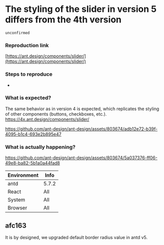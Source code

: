 # The styling of the slider in version 5 differs from the 4th version

`unconfirmed`

### Reproduction link

[https://ant.design/components/slider/](https://ant.design/components/slider/)

### Steps to reproduce

-

### What is expected?

The same behavior as in version 4 is expected, which replicates the styling of other components (buttons, checkboxes, etc.).
https://4x.ant.design/components/slider/

https://github.com/ant-design/ant-design/assets/803674/adb12e72-b39f-4095-b1c4-693e2b895e47

### What is actually happening?

https://github.com/ant-design/ant-design/assets/803674/5a037376-ff06-49e8-ba82-5b1a0a44fad8

| Environment | Info  |
| ----------- | ----- |
| antd        | 5.7.2 |
| React       | All   |
| System      | All   |
| Browser     | All   |

<!-- generated by ant-design-issue-helper. DO NOT REMOVE -->

## afc163

It is by designed, we upgraded default border radius value in antd v5.
